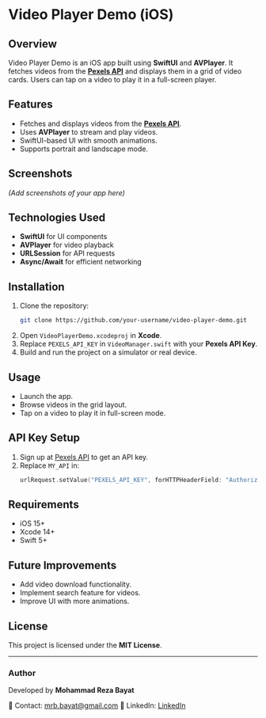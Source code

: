 # Video Player Demo (iOS)

## Overview
Video Player Demo is an iOS app built using **SwiftUI** and **AVPlayer**. It fetches videos from the [**Pexels API**](https://www.pexels.com/api/) and displays them in a grid of video cards. Users can tap on a video to play it in a full-screen player.

## Features
- Fetches and displays videos from the [**Pexels API**](https://www.pexels.com/api/).
- Uses **AVPlayer** to stream and play videos.
- SwiftUI-based UI with smooth animations.
- Supports portrait and landscape mode.

## Screenshots
*(Add screenshots of your app here)*

## Technologies Used
- **SwiftUI** for UI components
- **AVPlayer** for video playback
- **URLSession** for API requests
- **Async/Await** for efficient networking

## Installation
1. Clone the repository:
   ```sh
   git clone https://github.com/your-username/video-player-demo.git
   ```
2. Open `VideoPlayerDemo.xcodeproj` in **Xcode**.
3. Replace `PEXELS_API_KEY` in `VideoManager.swift` with your **Pexels API Key**.
4. Build and run the project on a simulator or real device.

## Usage
- Launch the app.
- Browse videos in the grid layout.
- Tap on a video to play it in full-screen mode.

## API Key Setup
1. Sign up at [Pexels API](https://www.pexels.com/api/) to get an API key.
2. Replace `MY_API` in:
   ```swift
   urlRequest.setValue("PEXELS_API_KEY", forHTTPHeaderField: "Authorization")
   ```

## Requirements
- iOS 15+
- Xcode 14+
- Swift 5+

## Future Improvements
- Add video download functionality.
- Implement search feature for videos.
- Improve UI with more animations.

## License
This project is licensed under the **MIT License**.

---

### Author
Developed by **Mohammad Reza Bayat**

📧 Contact: [mrb.bayat@gmail.com](mailto:mrb.bayat@gmail.com)
💼 LinkedIn: [LinkedIn](https://linkedin.com/in/mrbayat)

